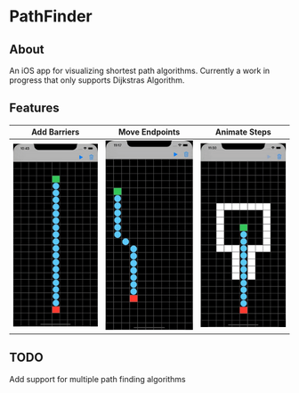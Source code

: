 # PathFinder

## **About**

An iOS app for visualizing shortest path algorithms. Currently a work in progress that only supports Dijkstras Algorithm.

## **Features**

[addbarriers]: Media/add_barriers.gif?raw=true "Add Barriers"
[moveendpoints]: Media/move_endpoints.gif?raw=true "Move Endpoints"
[animatesteps]: Media/animate.gif?raw=true "Animate Steps"

|         Add Barriers         |          Move Endpoints          |         Animate Steps          |
| :--------------------------: | :------------------------------: | :----------------------------: |
| ![Add Barriers][addbarriers] | ![Move Endpoints][moveendpoints] | ![Animate Steps][animatesteps] |

## **TODO**

Add support for multiple path finding algorithms
